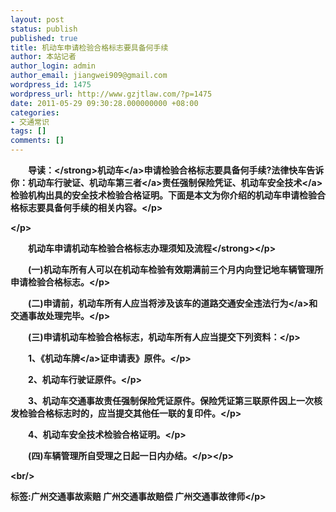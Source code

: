 ```yaml
---
layout: post
status: publish
published: true
title: 机动车申请检验合格标志要具备何手续
author: 本站记者
author_login: admin
author_email: jiangwei909@gmail.com
wordpress_id: 1475
wordpress_url: http://www.gzjtlaw.com/?p=1475
date: 2011-05-29 09:30:28.000000000 +08:00
categories:
- 交通常识
tags: []
comments: []
---
```

<p><p><strong>　　导读：<&#47;strong><a>机动车<&#47;a>申请检验合格标志要具备何手续?法律快车告诉你：机动车行驶证、机动车<a>第三者<&#47;a>责任强制保险凭证、机动车<a>安全技术<&#47;a>检验机构出具的安全技术检验合格证明。下面是本文为你介绍的机动车申请检验合格标志要具备何手续的相关内容。<&#47;p><p><&#47;p><p><strong>　　机动车申请机动车检验合格标志办理须知及流程<&#47;strong><&#47;p><p>　　(一)机动车所有人可以在机动车检验有效期满前三个月内向登记地车辆管理所申请检验合格标志。<&#47;p><p>　　(二)申请前，机动车所有人应当将涉及该车的道路交通安全<a>违法行为<&#47;a>和交通事故处理完毕。<&#47;p><p>　　(三)申请机动车检验合格标志，机动车所有人应当提交下列资料：<&#47;p><p>　　1、《机动<a>车牌<&#47;a>证申请表》原件。<&#47;p><p>　　2、机动车行驶证原件。<&#47;p><p>　　3、机动车交通事故责任强制保险凭证原件。保险凭证第三联原件因上一次核发检验合格标志时的，应当提交其他任一联的复印件。<&#47;p><p>　　4、机动车安全技术检验合格证明。<&#47;p><p>　　(四)车辆管理所自受理之日起一日内办结。<&#47;p><&#47;p><br&#47;><p>标签:广州交通事故索赔 广州交通事故赔偿 广州交通事故律师<&#47;p>
